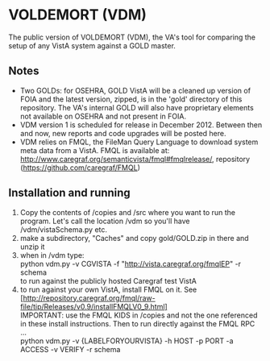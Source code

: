 VOLDEMORT (VDM)
===============

The public version of VOLDEMORT (VDM), the VA's tool for comparing the setup of any VistA system against a GOLD master. 

Notes
-----
- Two GOLDs: for OSEHRA, GOLD VistA will be a cleaned up version of FOIA and the latest version, zipped, is in the 'gold' directory of this repository. The VA's internal GOLD will also have proprietary elements not available on OSEHRA and not present in FOIA.
- VDM version 1 is scheduled for release in December 2012. Between then and now, new reports and code upgrades will be posted here.
- VDM relies on FMQL, the FileMan Query Language to download system meta data from a VistA. FMQL is available at: http://www.caregraf.org/semanticvista/fmql#fmqlrelease/, repository (https://github.com/caregraf/FMQL)

Installation and running
------------------------
1. Copy the contents of /copies and /src where you want to run the program. Let's call the location /vdm so you'll have /vdm/vistaSchema.py etc. 
2. make a subdirectory, "Caches" and copy gold/GOLD.zip in there and unzip it
3. when in /vdm type:  
    python vdm.py -v CGVISTA -f "http://vista.caregraf.org/fmqlEP" -r schema  
to run against the publicly hosted Caregraf test VistA
4. to run against your own VistA, install FMQL on it. See  
[http://repository.caregraf.org/fmql/raw-file/tip/Releases/v0.9/installFMQLV0_9.html]   
IMPORTANT: use the FMQL KIDS in /copies and not the one referenced in these install instructions. 
Then to run directly against the FMQL RPC ...  
    python vdm.py -v {LABELFORYOURVISTA} -h HOST -p PORT -a ACCESS -v VERIFY -r schema


